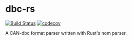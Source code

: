 # dbc-rs
[![Build Status](https://travis-ci.org/marcelbuesing/dbc-rs.svg?branch=dev)](https://travis-ci.org/marcelbuesing/dbc-rs)
[![codecov](https://codecov.io/gh/marcelbuesing/dbc-rs/branch/dev/graph/badge.svg)](https://codecov.io/gh/marcelbuesing/dbc-rs)

A CAN-dbc format parser written with Rust's nom parser.


